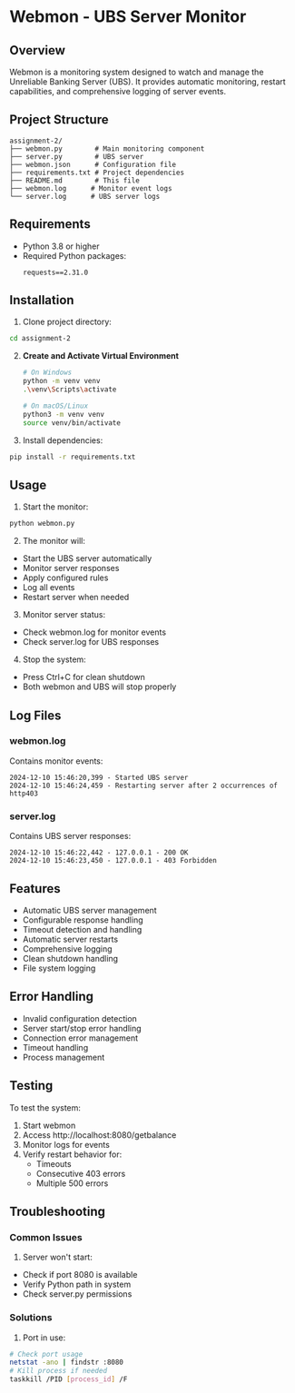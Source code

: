 # Webmon - UBS Server Monitor

## Overview
Webmon is a monitoring system designed to watch and manage the Unreliable Banking Server (UBS). It provides automatic monitoring, restart capabilities, and comprehensive logging of server events.

## Project Structure
```
assignment-2/
├── webmon.py        # Main monitoring component
├── server.py        # UBS server
├── webmon.json      # Configuration file
├── requirements.txt # Project dependencies
├── README.md        # This file
├── webmon.log      # Monitor event logs
└── server.log      # UBS server logs
```

## Requirements
- Python 3.8 or higher
- Required Python packages:
  ```
  requests==2.31.0
  ```

## Installation

1. Clone project directory:
```bash
cd assignment-2
```

2. **Create and Activate Virtual Environment**
   ```bash
   # On Windows
   python -m venv venv
   .\venv\Scripts\activate

   # On macOS/Linux
   python3 -m venv venv
   source venv/bin/activate
   ```

3. Install dependencies:
```bash
pip install -r requirements.txt
```


## Usage

1. Start the monitor:
```bash
python webmon.py
```

2. The monitor will:
- Start the UBS server automatically
- Monitor server responses
- Apply configured rules
- Log all events
- Restart server when needed

3. Monitor server status:
- Check webmon.log for monitor events
- Check server.log for UBS responses

4. Stop the system:
- Press Ctrl+C for clean shutdown
- Both webmon and UBS will stop properly

## Log Files

### webmon.log
Contains monitor events:
```
2024-12-10 15:46:20,399 - Started UBS server
2024-12-10 15:46:24,459 - Restarting server after 2 occurrences of http403
```

### server.log
Contains UBS server responses:
```
2024-12-10 15:46:22,442 - 127.0.0.1 - 200 OK
2024-12-10 15:46:23,450 - 127.0.0.1 - 403 Forbidden
```

## Features
- Automatic UBS server management
- Configurable response handling
- Timeout detection and handling
- Automatic server restarts
- Comprehensive logging
- Clean shutdown handling
- File system logging

## Error Handling
- Invalid configuration detection
- Server start/stop error handling
- Connection error management
- Timeout handling
- Process management

## Testing
To test the system:
1. Start webmon
2. Access http://localhost:8080/getbalance
3. Monitor logs for events
4. Verify restart behavior for:
   - Timeouts
   - Consecutive 403 errors
   - Multiple 500 errors

## Troubleshooting

### Common Issues

1. Server won't start:
- Check if port 8080 is available
- Verify Python path in system
- Check server.py permissions



### Solutions

1. Port in use:
```bash
# Check port usage
netstat -ano | findstr :8080
# Kill process if needed
taskkill /PID [process_id] /F
```


